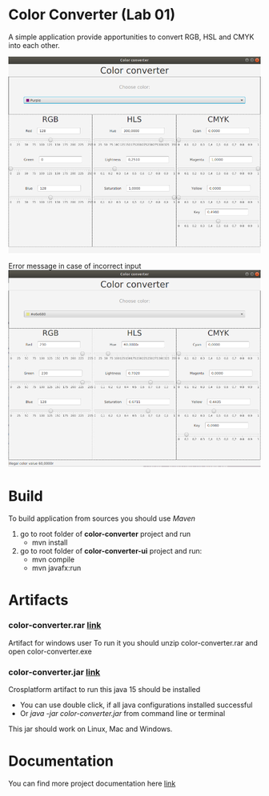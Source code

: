 # Color Converter (Lab 01)
A simple application provide apportunities to convert RGB, HSL and CMYK into each other.

![](https://github.com/ViktorHi/kg-lab01/blob/master/doc/images/main.png)

Error message in case of incorrect input 
![](https://github.com/ViktorHi/kg-lab01/blob/master/doc/images/error_message.png)

# Build 
To build application from sources you should use *Maven* 
1. go to root folder of **color-converter** project and run 
    * mvn install 
2. go to root folder of **color-converter-ui** project and run: 
    * mvn compile
    * mvn javafx:run

# Artifacts
### color-converter.rar [link](https://github.com/ViktorHi/kg-lab01/tree/master/artifacts/win)
Artifact for windows user
To run it you should unzip color-converter.rar and open color-converter.exe

### color-converter.jar [link](https://github.com/ViktorHi/kg-lab01/tree/master/artifacts/crosplatform)
Crosplatform artifact to run this java 15 should be installed
* You can use double click, if all java configurations installed successful 
* Or *java -jar color-converter.jar* from command line or terminal 

This jar should work on Linux, Mac and Windows.

# Documentation 
You can find more project documentation here [link](https://github.com/ViktorHi/kg-lab01/tree/master/doc)


